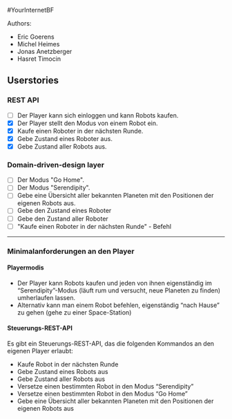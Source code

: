 #YourInternetBF

Authors:
- Eric Goerens
- Michel Heimes
- Jonas Anetzberger
- Hasret Timocin


## Userstories
### REST API
- [ ] Der Player kann sich einloggen und kann Robots kaufen.
- [x] Der Player stellt den Modus von einem Robot ein.
- [x] Kaufe einen Roboter in der nächsten Runde.
- [x] Gebe Zustand eines Roboter aus.
- [x] Gebe Zustand aller Robots aus.

### Domain-driven-design layer
- [ ] Der Modus "Go Home".
- [ ] Der Modus "Serendipity".
- [ ] Gebe eine Übersicht aller bekannten Planeten mit den Positionen der eigenen Robots aus.
- [ ] Gebe den Zustand eines Roboter
- [ ] Gebe den Zustand aller Roboter
- [ ] "Kaufe einen Roboter in der nächsten Runde" - Befehl

---

### Minimalanforderungen an den Player
#### Playermodis
- Der Player kann Robots kaufen und jeden von ihnen eigenständig im “Serendipity”-Modus (läuft rum und versucht, neue Planeten zu finden) umherlaufen lassen.
- Alternativ kann man einem Robot befehlen, eigenständig “nach Hause” zu gehen (gehe zu einer Space-Station)

#### Steuerungs-REST-API
Es gibt ein Steuerungs-REST-API, das die folgenden Kommandos an den eigenen Player erlaubt:
- Kaufe Robot in der nächsten Runde
- Gebe Zustand eines Robots aus
- Gebe Zustand aller Robots aus
- Versetze einen bestimmten Robot in den Modus “Serendipity”
- Versetze einen bestimmten Robot in den Modus “Go Home”
- Gebe eine Übersicht aller bekannten Planeten mit den Positionen der eigenen Robots aus
